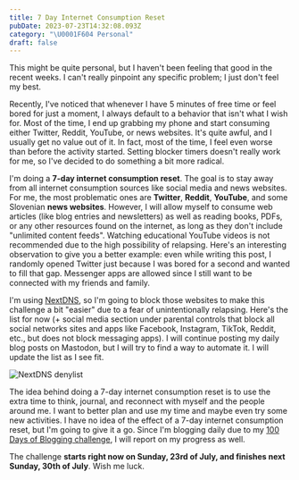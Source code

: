 ```yaml
---
title: 7 Day Internet Consumption Reset
pubDate: 2023-07-23T14:32:08.093Z
category: "\U0001F604 Personal"
draft: false
---
```


This might be quite personal, but I haven't been feeling that good in the recent weeks. I can't really pinpoint any specific problem; I just don't feel my best.

Recently, I've noticed that whenever I have 5 minutes of free time or feel bored for just a moment, I always default to a behavior that isn't what I wish for. Most of the time, I end up grabbing my phone and start consuming either Twitter, Reddit, YouTube, or news websites. It's quite awful, and I usually get no value out of it. In fact, most of the time, I feel even worse than before the activity started. Setting blocker timers doesn't really work for me, so I've decided to do something a bit more radical.

I'm doing a **7-day internet consumption reset**. The goal is to stay away from all internet consumption sources like social media and news websites. For me, the most problematic ones are **Twitter**, **Reddit**, **YouTube**, and some Slovenian **news websites**. However, I will allow myself to consume web articles (like blog entries and newsletters) as well as reading books, PDFs, or any other resources found on the internet, as long as they don't include "unlimited content feeds". Watching educational YouTube videos is not recommended due to the high possibility of relapsing. Here's an interesting observation to give you a better example: even while writing this post, I randomly opened Twitter just because I was bored for a second and wanted to fill that gap. Messenger apps are allowed since I still want to be connected with my friends and family.

I'm using [NextDNS](https://nextdns.io/), so I'm going to block those websites to make this challenge a bit "easier" due to a fear of unintentionally relapsing. Here's the list for now (+ social media section under parental controls that block all social networks sites and apps like Facebook, Instagram, TikTok, Reddit, etc., but does not block messaging apps). I will continue posting my daily blog posts on Mastodon, but I will try to find a way to automate it. I will update the list as I see fit.

![](</media/Screenshot 2023-07-23 at 17.37.57.png> "NextDNS denylist")

The idea behind doing a 7-day internet consumption reset is to use the extra time to think, journal, and reconnect with myself and the people around me. I want to better plan and use my time and maybe even try some new activities. I have no idea of the effect of a 7-day internet consumption reset, but I'm going to give it a go. Since I'm blogging daily due to my [100 Days of Blogging challenge](https://cernezan.com/blog/100-days-of-blogging/), I will report on my progress as well.

The challenge **starts right now on Sunday, 23rd of July, and finishes next Sunday, 30th of July**. Wish me luck.
